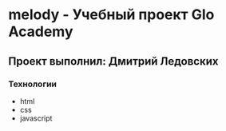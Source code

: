# melody - Учебный проект Glo Academy 
## Проект выполнил: Дмитрий Ледовских 

### Технологии 
- html
- css 
- javascript
